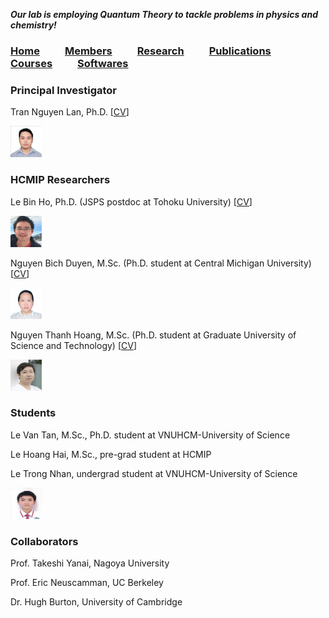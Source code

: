 **_Our lab is employing Quantum Theory to tackle problems in physics and chemistry!_**
  
### [Home](index.md)<img src="test_space.png" width="40" height="1">[**Members**](members.md)<img src="test_space.png" width="40" height="1">[Research](research.md)<img src="test_space.png" width="40" height="1">[Publications](Publications)<img src="test_space.png" width="40" height="1">[Courses](courses.md)<img src="test_space.png" width="40" height="1">[Softwares](softwares.md)

### **Principal Investigator**
Tran Nguyen Lan, Ph.D. [[CV](LanTran_CV_0421.pdf)]

<img src="Lan.jpg" width="50" height="50">

### **HCMIP Researchers**
Le Bin Ho, Ph.D. (JSPS postdoc at Tohoku University) [[CV](DrLeBinHo-CV.pdf)]

<img src="BinHo.jpg" width="50" height="50">

Nguyen Bich Duyen, M.Sc. (Ph.D. student at Central Michigan University) [[CV](NguyenBichDuyen-EN.pdf)]

<img src="Duyen.jpg" width="50" height="50">

Nguyen Thanh Hoang, M.Sc. (Ph.D. student at Graduate University of Science and Technology) [[CV](NguyenThanhHoang-CV.pdf)]

<img src="Hoang.jpg" width="50" height="50">

### **Students**
Le Van Tan, M.Sc., Ph.D. student at VNUHCM-University of Science

Le Hoang Hai, M.Sc., pre-grad student at HCMIP

Le Trong Nhan, undergrad student at VNUHCM-University of Science

<img src="Nhan.jpg" width="50" height="50">
  
### **Collaborators**
  Prof. Takeshi Yanai, Nagoya University

  Prof. Eric Neuscamman, UC Berkeley

  Dr. Hugh Burton, University of Cambridge  
